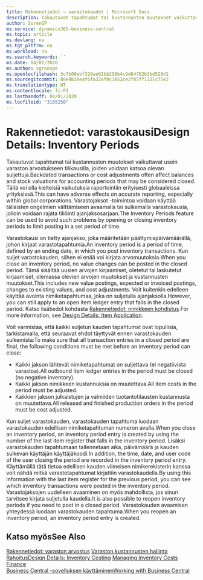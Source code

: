 ```yaml
---
title: Rakennetiedot – varastokaudet | Microsoft Docs
description: Takautuvat tapahtumat tai kustannusten muutokset vaikuttavat usein varaston arvostukseen tilikausilla, joiden voidaan katsoa olevan suljettuja. Tällä voi olla kielteisiä vaikutuksia raportointiin erityisesti globaaleissa yrityksissä. Varastojaksot -toimintoa voidaan käyttää tällaisten ongelmien välttämiseen avaamalla tai sulkemalla varastokausia, jolloin voidaan rajata tiliöinti ajanjaksosarjaan.
author: SorenGP
ms.service: dynamics365-business-central
ms.topic: article
ms.devlang: na
ms.tgt_pltfrm: na
ms.workload: na
ms.search.keywords: ''
ms.date: 04/01/2020
ms.author: sgroespe
ms.openlocfilehash: 3c7b00ebf328ae61bb298b4c9d64762b3bd528d1
ms.sourcegitcommit: 88e4b30eaf6fa32af0c1452ce2f85ff1111c75e2
ms.translationtype: HT
ms.contentlocale: fi-FI
ms.lasthandoff: 04/01/2020
ms.locfileid: "3185250"
---
```

# <a name="design-details-inventory-periods"></a><span data-ttu-id="d548d-105">Rakennetiedot: varastokausi</span><span class="sxs-lookup"><span data-stu-id="d548d-105">Design Details: Inventory Periods</span></span>
<span data-ttu-id="d548d-106">Takautuvat tapahtumat tai kustannusten muutokset vaikuttavat usein varaston arvostukseen tilikausilla, joiden voidaan katsoa olevan suljettuja.</span><span class="sxs-lookup"><span data-stu-id="d548d-106">Backdated transactions or cost adjustments often affect balances and stock valuations for accounting periods that may be considered closed.</span></span> <span data-ttu-id="d548d-107">Tällä voi olla kielteisiä vaikutuksia raportointiin erityisesti globaaleissa yrityksissä.</span><span class="sxs-lookup"><span data-stu-id="d548d-107">This can have adverse effects on accurate reporting, especially within global corporations.</span></span> <span data-ttu-id="d548d-108">Varastojaksot -toimintoa voidaan käyttää tällaisten ongelmien välttämiseen avaamalla tai sulkemalla varastokausia, jolloin voidaan rajata tiliöinti ajanjaksosarjaan.</span><span class="sxs-lookup"><span data-stu-id="d548d-108">The Inventory Periods feature can be used to avoid such problems by opening or closing inventory periods to limit posting in a set period of time.</span></span>  

 <span data-ttu-id="d548d-109">Varastokausi on tietty ajanjakso, joka määritetään päättymispäivämäärällä, johon kirjaat varastotapahtumia.</span><span class="sxs-lookup"><span data-stu-id="d548d-109">An inventory period is a period of time, defined by an ending date, in which you post inventory transactions.</span></span> <span data-ttu-id="d548d-110">Kun suljet varastokauden, siihen ei enää voi kirjata arvomuutoksia.</span><span class="sxs-lookup"><span data-stu-id="d548d-110">When you close an inventory period, no value changes can be posted in the closed period.</span></span> <span data-ttu-id="d548d-111">Tämä sisältää uusien arvojen kirjaamiset, oletetut tai laskutetut kirjaamiset, olemassa olevien arvojen muutokset ja kustannusten muutokset.</span><span class="sxs-lookup"><span data-stu-id="d548d-111">This includes new value postings, expected or invoiced postings, changes to existing values, and cost adjustments.</span></span> <span data-ttu-id="d548d-112">Voit kuitenkin edelleen käyttää avointa nimiketapahtumaa, joka on suljetulla ajanjaksolla.</span><span class="sxs-lookup"><span data-stu-id="d548d-112">However, you can still apply to an open item ledger entry that falls in the closed period.</span></span> <span data-ttu-id="d548d-113">Katso lisätiedot kohdasta [Rakennetiedot: nimikkeen kohdistus](design-details-item-application.md).</span><span class="sxs-lookup"><span data-stu-id="d548d-113">For more information, see [Design Details: Item Application](design-details-item-application.md).</span></span>  

 <span data-ttu-id="d548d-114">Voit varmistaa, että kaikki suljetun kauden tapahtumat ovat lopullisia, tarkistamalla, että seuraavat ehdot täyttyvät ennen varastokauden sulkemista:</span><span class="sxs-lookup"><span data-stu-id="d548d-114">To make sure that all transaction entries in a closed period are final, the following conditions must be met before an inventory period can close:</span></span>  

-   <span data-ttu-id="d548d-115">Kaikki jakson lähtevät nimiketapahtumat on suljettava (ei negatiivista varastoa).</span><span class="sxs-lookup"><span data-stu-id="d548d-115">All outbound item ledger entries in the period must be closed (no negative inventory).</span></span>  
-   <span data-ttu-id="d548d-116">Kaikki jakson nimikkeen kustannuksia on muutettava.</span><span class="sxs-lookup"><span data-stu-id="d548d-116">All item costs in the period must be adjusted.</span></span>  
-   <span data-ttu-id="d548d-117">Kaikkien jakson julkaistujen ja valmiiden tuotantotilausten kustannusta on muutettava.</span><span class="sxs-lookup"><span data-stu-id="d548d-117">All released and finished production orders in the period must be cost adjusted.</span></span>  

 <span data-ttu-id="d548d-118">Kun suljet varastokauden, varastokauden tapahtuma luodaan varastokauden edellisen nimiketapahtuman numeron avulla.</span><span class="sxs-lookup"><span data-stu-id="d548d-118">When you close an inventory period, an inventory period entry is created by using the number of the last item register that falls in the inventory period.</span></span> <span data-ttu-id="d548d-119">Lisäksi varastokauden tapahtumaan tallennetaan aika, päivämäärä ja kauden sulkevan käyttäjän käyttäjäkoodi.</span><span class="sxs-lookup"><span data-stu-id="d548d-119">In addition, the time, date, and user code of the user closing the period are recorded in the inventory period entry.</span></span> <span data-ttu-id="d548d-120">Käyttämällä tätä tietoa edellisen kauden viimeisen nimikerekisterin kanssa voit nähdä mitkä varastotapahtumat kirjattiin varastokaudella.</span><span class="sxs-lookup"><span data-stu-id="d548d-120">By using this information with the last item register for the previous period, you can see which inventory transactions were posted in the inventory period.</span></span> <span data-ttu-id="d548d-121">Varastojaksojen uudelleen avaaminen on myös mahdollista, jos sinun tarvitsee kirjata suljetulla kaudella.</span><span class="sxs-lookup"><span data-stu-id="d548d-121">It is also possible to reopen inventory periods if you need to post in a closed period.</span></span> <span data-ttu-id="d548d-122">Varastokauden avaamisen yhteydessä luodaan varastokauden tapahtuma.</span><span class="sxs-lookup"><span data-stu-id="d548d-122">When you reopen an inventory period, an inventory period entry is created.</span></span>  

## <a name="see-also"></a><span data-ttu-id="d548d-123">Katso myös</span><span class="sxs-lookup"><span data-stu-id="d548d-123">See Also</span></span>  
 <span data-ttu-id="d548d-124">[Rakennetiedot: varaston arvostus](design-details-inventory-costing.md) [Varaston kustannusten hallinta](finance-manage-inventory-costs.md) [Rahoitus](finance.md)</span><span class="sxs-lookup"><span data-stu-id="d548d-124">[Design Details: Inventory Costing](design-details-inventory-costing.md) [Managing Inventory Costs](finance-manage-inventory-costs.md) [Finance](finance.md)</span></span>  
 [<span data-ttu-id="d548d-125">Business Central -sovelluksen käyttäminen</span><span class="sxs-lookup"><span data-stu-id="d548d-125">Working with Business Central</span></span>](ui-work-product.md)
